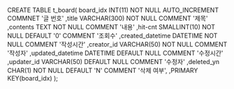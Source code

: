 CREATE TABLE t_board(
    board_idx INT(11) NOT NULL AUTO_INCREMENT COMMNET '글 번호'
    ,title VARCHAR(300) NOT NULL COMMENT '제목'
    ,contents TEXT NOT NULL COMMENT '내용'
    ,hit-cnt SMALLINT(10) NOT NULL DEFAULT '0' COMMENT '조회수'
    ,created_datetime DATETIME NOT NULL COMMENT '작성시간'
    ,creator_id VARCHAR(50) NOT NULL COMMENT '작성자'
    ,updated_datetime DATETIME DEFAULT NULL COMMENT '수정시간'
    ,updater_id VARCHAR(50) DEFAULT NULL COMMENT '수정자'
    ,deleted_yn CHAR(1) NOT NULL DEFAULT 'N' COMMENT '삭제 여부',
    ,PRIMARY KEY(board_idx)
);
